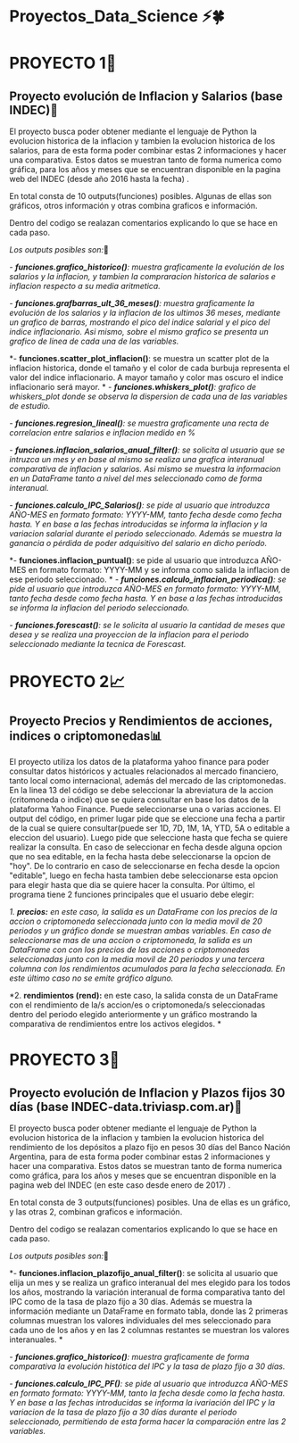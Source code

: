 # Proyectos_Data_Science :zap::four_leaf_clover:

# **PROYECTO 1**:mag_right:
## Proyecto evolución de Inflacion y Salarios (base INDEC):money_with_wings:

El proyecto busca poder obtener mediante el lenguaje de Python la evolucion historica de la inflacion y tambien la evolucion historica de los salarios, para de esta forma poder combinar estas 2 informaciones y hacer una comparativa. Estos datos se muestran tanto de forma numerica como gráfica, para los años y meses que se encuentran disponible en la pagina web del INDEC (desde año 2016 hasta la fecha) .

En total consta de 10 outputs(funciones) posibles. Algunas de ellas son gráficos, otros información y otras combina graficos e información. 

Dentro del codigo se realazan comentarios explicando lo que se hace en cada paso.

*Los outputs posibles son:*:punch:

*- **funciones.grafico_historico()**: muestra graficamente la evolución de los salarios y la inflacion, y tambien la compraracion historica de salarios e inflacion respecto a su media aritmetica.*

*- **funciones.grafbarras_ult_36_meses()**: muestra graficamente la evolución de los salarios y la inflacion de los ultimos 36 meses, mediante un grafico de barras, mostrando el pico del indice salarial y el pico del indice inflacionario. Asi mismo, sobre el mismo grafico se presenta un grafico de linea de cada una de las variables.*

*- **funciones.scatter_plot_inflacion()**: se muestra un scatter plot de la inflacion historica, donde el tamaño y el color de cada burbuja representa el valor del indice inflacionario. A mayor tamaño y color mas oscuro el indice inflacionario será mayor.
*
*- **funciones.whiskers_plot()**: grafico de whiskers_plot donde se observa la dispersion de cada una de las variables de estudio.*

*- **funciones.regresion_lineal()**: se muestra graficamente una recta de correlacion entre salarios e inflacion medido en %*

*- **funciones.inflacion_salarios_anual_filter()**: se solicita al usuario que se intruzca un mes y en base al mismo se realiza una grafica interanual comparativa de inflacion y salarios. Asi mismo se muestra la informacion en un DataFrame tanto a nivel del mes seleccionado como de forma interanual.*

*- **funciones.calculo_IPC_Salarios()**: se pide al usuario que introduzca AÑO-MES en formato formato: YYYY-MM, tanto fecha desde como fecha hasta. Y en base a las fechas introducidas se informa la inflacion y la variacion salarial durante el periodo seleccionado. Además se muestra la ganancia o pérdida de poder adquisitivo del salario en dicho período.*

*- **funciones.inflacion_puntual()**: se pide al usuario que introduzca AÑO-MES en formato formato: YYYY-MM y se informa como salida la inflacion de ese periodo seleccionado.
*
*- **funciones.calculo_inflacion_periodica()**: se pide al usuario que introduzca AÑO-MES en formato formato: YYYY-MM, tanto fecha desde como fecha hasta. Y en base a las fechas introducidas se informa la inflacion del periodo seleccionado.*

*- **funciones.forescast()**: se le solicita al usuario la cantidad de meses que desea y se realiza una proyeccion de la inflacion para el periodo seleccionado mediante la tecnica de Forescast.*

# **PROYECTO 2**:chart_with_upwards_trend:
## Proyecto Precios y Rendimientos de acciones, indices o criptomonedas:bar_chart:

El proyecto utiliza los datos de la plataforma yahoo finance para poder consultar datos históricos y actuales relacionados al mercado financiero, tanto local como internacional, además del mercado de las criptomonedas. 
En la linea 13 del código se debe seleccionar la abreviatura de la accion (critomoneda o indice) que se quiera consultar en base los datos de la plataforma Yahoo Finance. Puede seleccionarse una o varias acciones. El output del código, en primer lugar pide que se eleccione una fecha a partir de la cual se quiere consultar(puede ser 1D, 7D, 1M, 1A, YTD, 5A o editable a eleccion del usuario). Luego pide que seleccione hasta que fecha se quiere realizar la consulta. En caso de seleccionar en fecha desde alguna opcion que no sea editable, en la fecha hasta debe seleccionarse la opcion de "hoy". De lo contrario en caso de seleccionarse en fecha desde la opcion "editable", luego en fecha hasta tambien debe seleccionarse esta opcion para elegir hasta que dia se quiere hacer la consulta. Por último, el programa tiene 2 funciones principales que el usuario debe elegir:

*1.  **precios:** en este caso, la salida es un DataFrame con los precios de la accion o criptomoneda seleccionada junto con la media movil de 20 periodos y un gráfico donde se muestran ambas variables. En caso de seleccionarse mas de una accion o criptomoneda, la salida es un DataFrame con con los precios de las acciones o criptomonedas seleccionadas junto con la media movil de 20 periodos y una tercera columna con los rendimientos acumulados para la fecha seleccionada. En este último caso no se emite gráfico alguno.*

*2.  **rendimientos (rend):** en este caso, la salida consta de un DataFrame con el rendimiento de la/s accion/es o criptomoneda/s seleccionadas dentro del periodo elegido anteriormente y un gráfico mostrando la comparativa de rendimientos entre los activos elegidos.  *

# **PROYECTO 3**:bank:
## Proyecto evolución de Inflacion y Plazos fijos 30 días (base INDEC-data.triviasp.com.ar):rotating_light:

El proyecto busca poder obtener mediante el lenguaje de Python la evolucion historica de la inflacion y tambien la evolucion historica del rendimiento de los depósitos a plazo fijo en pesos 30 días del Banco Nación Argentina, para de esta forma poder combinar estas 2 informaciones y hacer una comparativa. Estos datos se muestran tanto de forma numerica como gráfica, para los años y meses que se encuentran disponible en la pagina web del INDEC (en este caso desde enero de 2017) .

En total consta de 3 outputs(funciones) posibles. Una de ellas es un gráfico, y las otras 2,  combinan graficos e información. 

Dentro del codigo se realazan comentarios explicando lo que se hace en cada paso.

*Los outputs posibles son:*:punch:

*- **funciones.inflacion_plazofijo_anual_filter()**: se solicita al usuario que elija un mes y se realiza un grafico interanual del mes elegido para los todos los años, mostrando la variación interanual de forma comparativa tanto del IPC como de la tasa de plazo fijo a 30 días. Además se muestra la información mediante un DataFrame en formato tabla, donde las 2 primeras columnas muestran los valores individuales del mes seleccionado para cada uno de los años y en las 2 columnas restantes se muestran los valores interanuales. *

*- **funciones.grafico_historico()**: muestra graficamente de forma comparativa la evolución histótica del IPC y la tasa de plazo fijo a 30 días.*

*- **funciones.calculo_IPC_PF()**: se pide al usuario que introduzca AÑO-MES en formato formato: YYYY-MM, tanto la fecha desde como la fecha hasta. Y en base a las fechas introducidas se informa la ivariación del IPC y la variacion de la tasa de plazo fijo a 30 días durante el periodo seleccionado, permitiendo de esta forma hacer la comparación entre las 2 variables.*

